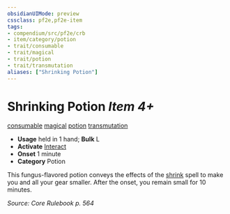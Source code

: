 ```yaml
---
obsidianUIMode: preview
cssclass: pf2e,pf2e-item
tags:
- compendium/src/pf2e/crb
- item/category/potion
- trait/consumable
- trait/magical
- trait/potion
- trait/transmutation
aliases: ["Shrinking Potion"]
---
```

# Shrinking Potion *Item 4+*  
[consumable](../../../Rules/traits/consumable.md)  [magical](../../../Rules/traits/magical.md)  [potion](../../../Rules/traits/potion.md)  [transmutation](../../../Rules/traits/transmutation.md)  

- **Usage** held in 1 hand; **Bulk** L
- **Activate** [Interact](../../../Rules/actions/interact.md)
- **Onset** 1 minute
- **Category** Potion

This fungus-flavored potion conveys the effects of the [shrink](../../spells/shrink.md) spell to make you and all your gear smaller. After the onset, you remain small for 10 minutes.

*Source: Core Rulebook p. 564*